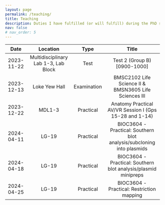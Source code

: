 ```yaml
---
layout: page
permalink: /teaching/
title: Teaching
description: Duties I have fulfilled (or will fulfill) during the PhD study.
nav: false
# nav_order: 5
---
```

| <center> Date </center> | <center> Location </center> | <center> Type </center> | <center> Title </center> |
| :---: | :---: | :---: | :---: |
| 2023-11-22 | Multidisciplinary Lab 1-3, Lab Block | Test | Test 2 (Group B) [0900-1000] |
| 2023-12-13 | Loke Yew Hall | Examination | BMSC2102 Life Science II & BMSN3605 Life Sciences III |
| 2023-12-22 | MDL1-3 | Practical | Anatomy Practical AV/VR Session I (Gps 15-28 and 1-14) |
| 2024-04-11 | LG-19 | Practical | BIOC3604 - Practical: Southern blot analysis/subcloning into plasmids |
| 2024-04-18 | LG-19 | Practical | BIOC3604 - Practical: Southern blot analysis/plasmid minipreps |
| 2024-04-25 | LG-19 | Practical | BIOC3604 - Practical: Restriction mapping |